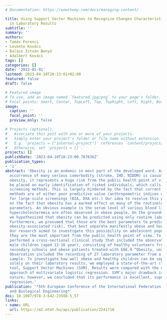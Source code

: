 ```yaml
---
# Documentation: https://wowchemy.com/docs/managing-content/

title: Using Support Vector Machines to Recognize Changes Characteristic to Obesity
  in Laboratory Results
subtitle: ''
summary: ''
authors:
- Tamás Ferenci
- Levente Kovács
- Balázs István Benyó
- Adalbert Kovács
tags: []
categories: []
date: '2012-01-01'
lastmod: 2023-04-10T20:23:01+02:00
featured: false
draft: false

# Featured image
# To use, add an image named `featured.jpg/png` to your page's folder.
# Focal points: Smart, Center, TopLeft, Top, TopRight, Left, Right, BottomLeft, Bottom, BottomRight.
image:
  caption: ''
  focal_point: ''
  preview_only: false

# Projects (optional).
#   Associate this post with one or more of your projects.
#   Simply enter your project's folder or file name without extension.
#   E.g. `projects = ["internal-project"]` references `content/project/deep-learning/index.md`.
#   Otherwise, set `projects = []`.
projects: []
publishDate: '2023-04-10T18:23:00.707636Z'
publication_types:
- '1'
abstract: 'Obesity is an endemic in most part of the developed word. As the increased
  occurrence of many serious comorbodity (stroke, IHD, NIDDM) is casually linked to
  obesity, it represents a huge risk from the public health point of view. Focus should
  be placed on early identification of risked individuals, which calls for effective
  screening methods. This is largely hindered by the fact that current diagnostic
  methods are of either poor predictive value (anthropometric indices etc.) or unavailable
  for large-scale screenings (BIA, DXA etc.) Our idea to resolve this problem is based
  on the fact that obesity has a marked effect on many of the routinely used laboratory
  parameters. An obvious example is the serum level of various blood lipids: hyperlipidemia,
  hypercholesteremia are often observed in obese people. On the grounds of this fact,
  we hypothesized that obesity can be predicted using only routine laboratory parameters.
  Furthermore, we presumed that those are the best parameters to predict obesity (and
  obesity-associated risk), that best separate manifestly obese and healthy people.
  Our research aimed to investigate this possibility on adolescent population, as
  they are the most important from the public health point of view. To that end, we
  performed a cross-sectional clinical study that included the observation of n=148
  male children (aged 12-16 year), consisting of healthy volunteers from four Hungarian
  secondary schools and obese patients treated with E66.9 “Obesity, unspecified” diagnosis.
  Observation included the recording of 27 laboratory parameter from a fasting blood
  sample. To investigate how well obese and healthy children can be separated based
  solely on their laboratory results, we employed a state-of-the-art classification
  tool, Support Vector Machines (SVM). Results were compared with the more classical
  approach of multivariate logistic regression. SVM’s major drawback is its “blackbox”
  nature; however, we concluded that its performance is excellent, superior to logistic
  regression.'
publication: '*5th European Conference of the International Federation for Medical
  and Biological Engineering*'
doi: 10.1007/978-3-642-23508-5_57
links:
- name: URL
  url: https://m2.mtmt.hu/api/publication/2241710
---
```

